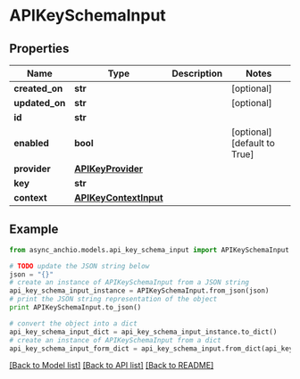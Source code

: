 # APIKeySchemaInput


## Properties

Name | Type | Description | Notes
------------ | ------------- | ------------- | -------------
**created_on** | **str** |  | [optional] 
**updated_on** | **str** |  | [optional] 
**id** | **str** |  | 
**enabled** | **bool** |  | [optional] [default to True]
**provider** | [**APIKeyProvider**](APIKeyProvider.md) |  | 
**key** | **str** |  | 
**context** | [**APIKeyContextInput**](APIKeyContextInput.md) |  | 

## Example

```python
from async_anchio.models.api_key_schema_input import APIKeySchemaInput

# TODO update the JSON string below
json = "{}"
# create an instance of APIKeySchemaInput from a JSON string
api_key_schema_input_instance = APIKeySchemaInput.from_json(json)
# print the JSON string representation of the object
print APIKeySchemaInput.to_json()

# convert the object into a dict
api_key_schema_input_dict = api_key_schema_input_instance.to_dict()
# create an instance of APIKeySchemaInput from a dict
api_key_schema_input_form_dict = api_key_schema_input.from_dict(api_key_schema_input_dict)
```
[[Back to Model list]](../README.md#documentation-for-models) [[Back to API list]](../README.md#documentation-for-api-endpoints) [[Back to README]](../README.md)


